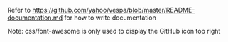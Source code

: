 <!-- Copyright 2017 Yahoo Holdings. Licensed under the terms of the Apache 2.0 license. See LICENSE in the project root. -->

Refer to https://github.com/yahoo/vespa/blob/master/README-documentation.md
for how to write documentation

Note: css/font-awesome is only used to display the GitHub icon top right
